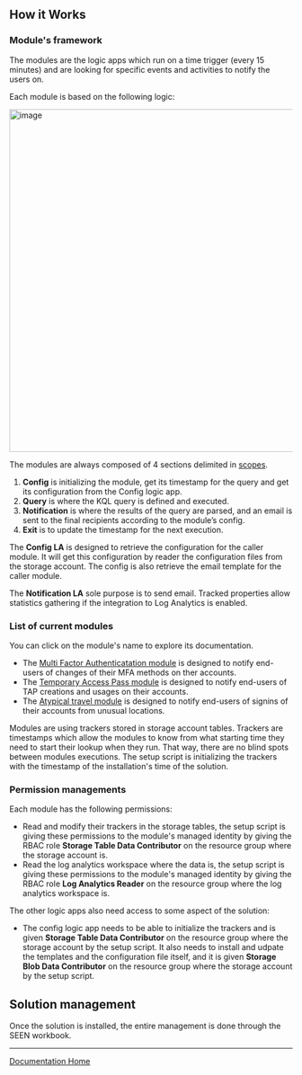 ## How it Works

### Module's framework

The modules are the logic apps which run on a time trigger (every 15 minutes) and are looking for specific events and activities to notify the users on.

Each module is based on the following logic:

<img width="610" alt="image" src="https://user-images.githubusercontent.com/22434561/224199705-acdd3034-fa7c-4ead-80a2-5898e32a05ce.png">

The modules are always composed of 4 sections delimited in [scopes](https://learn.microsoft.com/en-us/azure/logic-apps/logic-apps-control-flow-run-steps-group-scopes).
1.	**Config** is initializing the module, get its timestamp for the query and get its configuration from the Config logic app.
2.	**Query** is where the KQL query is defined and executed.
3.	**Notification** is where the results of the query are parsed, and an email is sent to the final recipients according to the module’s config.
4.	**Exit** is to update the timestamp for the next execution.

The **Config LA** is designed to retrieve the configuration for the caller module. It will get this configuration by reader the configuration files from the storage account. The config is also retrieve the email template for the caller module.

The **Notification LA** sole purpose is to send email. Tracked properties allow statistics gathering if the integration to Log Analytics is enabled.

### List of current modules

You can click on the module's name to explore its documentation.
- The [Multi Factor Authenticatation module](mfa.md) is designed to notify end-users of changes of their MFA methods on ther accounts.    
- The [Temporary Access Pass module](tap.md) is designed to notify end-users of TAP creations and usages on their accounts.    
- The [Atypical travel module](travel.md) is designed to notify end-users of signins of their accounts from unusual locations.

Modules are using trackers stored in storage account tables. Trackers are timestamps which allow the modules to know from what starting time they need to start their lookup when they run. That way, there are no blind spots between modules executions. The setup script is initializing the trackers with the timestamp of the installation's time of the solution.  

### Permission managements

Each module has the following permissions:

- Read and modify their trackers in the storage tables, the setup script is giving these permissions to the module's managed identity by giving the RBAC role **Storage Table Data Contributor** on the resource group where the storage account is.
- Read the log analytics workspace where the data is, the setup script is giving these permissions to the module's managed identity by giving the RBAC role **Log Analytics Reader** on the resource group where the log analytics workspace is.

The other logic apps also need access to some aspect of the solution:
- The config logic app needs to be able to initialize the trackers and is given **Storage Table Data Contributor** on the resource group where the storage account by the setup script. It also needs to install and udpate the templates and the configuration file itself, and it is given **Storage Blob Data Contributor** on the resource group where the storage account by the setup script.

## Solution management

Once the solution is installed, the entire management is done through the SEEN workbook.


---
[Documentation Home](readme.md)
